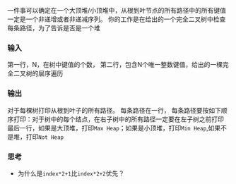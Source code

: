 一件事可以确定在一个大顶堆/小顶堆中，从根到叶节点的所有路径中的所有键值一定是一个非递增或者非递减序列。
你的工作是在给出的一个完全二叉树中检查每条路径，为了告诉是否是一个堆

### 输入
第一行，N，在树中键值的个数，
第二行，包含N个唯一整数键值，给出的一棵完全二叉树的层序遍历

### 输出
对于每棵树打印从根到叶子的所有路径。
每条路径在一行，
每条路径要按如下顺序打印：对于树中的每个结点，在右子树中的所有路径一定要在左子树之前打印
最后一行，如果是大顶堆，打印```Max Heap```；如果是小顶堆，打印```Min Heap```,如果不是堆，打印```Not Heap```


### 思考
* 为什么是```index*2+1```比```index*2+2```优先？
